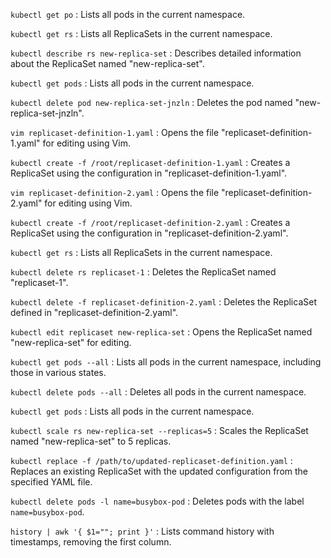 `kubectl get po` : Lists all pods in the current namespace.

`kubectl get rs` : Lists all ReplicaSets in the current namespace.

`kubectl describe rs new-replica-set` : Describes detailed information about the ReplicaSet named "new-replica-set".

`kubectl get pods` : Lists all pods in the current namespace.

`kubectl delete pod new-replica-set-jnzln` : Deletes the pod named "new-replica-set-jnzln".

`vim replicaset-definition-1.yaml` : Opens the file "replicaset-definition-1.yaml" for editing using Vim.

`kubectl create -f /root/replicaset-definition-1.yaml` : Creates a ReplicaSet using the configuration in "replicaset-definition-1.yaml".

`vim replicaset-definition-2.yaml` : Opens the file "replicaset-definition-2.yaml" for editing using Vim.

`kubectl create -f /root/replicaset-definition-2.yaml` : Creates a ReplicaSet using the configuration in "replicaset-definition-2.yaml".

`kubectl get rs` : Lists all ReplicaSets in the current namespace.

`kubectl delete rs replicaset-1` : Deletes the ReplicaSet named "replicaset-1".

`kubectl delete -f replicaset-definition-2.yaml` : Deletes the ReplicaSet defined in "replicaset-definition-2.yaml".

`kubectl edit replicaset new-replica-set` : Opens the ReplicaSet named "new-replica-set" for editing.

`kubectl get pods --all` : Lists all pods in the current namespace, including those in various states.

`kubectl delete pods --all` : Deletes all pods in the current namespace.

`kubectl get pods` : Lists all pods in the current namespace.

`kubectl scale rs new-replica-set --replicas=5` : Scales the ReplicaSet named "new-replica-set" to 5 replicas.

`kubectl replace -f /path/to/updated-replicaset-definition.yaml` : Replaces an existing ReplicaSet with the updated configuration from the specified YAML file.

`kubectl delete pods -l name=busybox-pod` : Deletes pods with the label `name=busybox-pod`.

`history | awk '{ $1=""; print }'` : Lists command history with timestamps, removing the first column.
